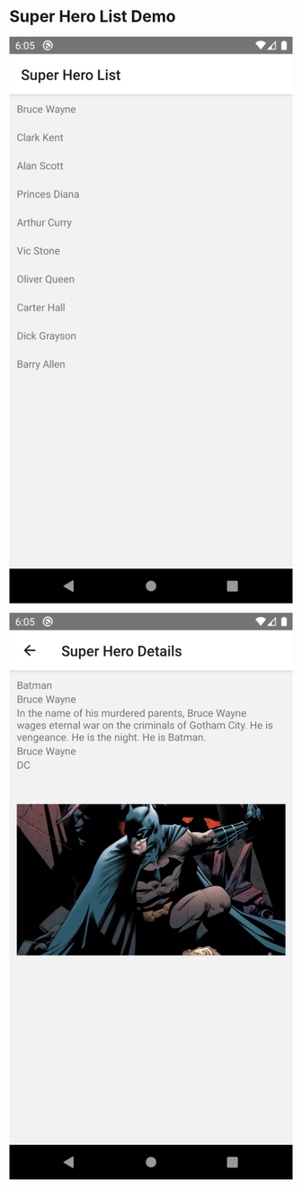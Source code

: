 # Super Hero List Demo

![1st screen](./Screenshot_1648555528.png)


![2nd screen](./Screenshot_1648555532.png)

